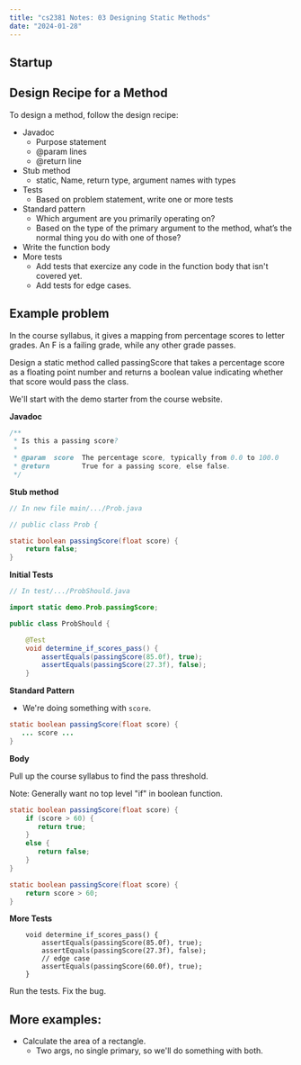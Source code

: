 ```yaml
---
title: "cs2381 Notes: 03 Designing Static Methods"
date: "2024-01-28"
---
```


## Startup

## Design Recipe for a Method

To design a method, follow the design recipe:

 - Javadoc
   - Purpose statement
   - @param lines
   - @return line
 - Stub method
   - static, Name, return type, argument names with types
 - Tests
   - Based on problem statement, write one or more tests
 - Standard pattern
   - Which argument are you primarily operating on?
   - Based on the type of the primary argument to the method, what’s
     the normal thing you do with one of those?
 - Write the function body
 - More tests
   - Add tests that exercize any code in the function body
     that isn't covered yet.
   - Add tests for edge cases.


## Example problem

In the course syllabus, it gives a mapping from percentage scores to
letter grades. An F is a failing grade, while any other grade passes.

Design a static method called passingScore that takes a percentage
score as a floating point number and returns a boolean value
indicating whether that score would pass the class.

We'll start with the demo starter from the course website.

**Javadoc**

```java
/**
 * Is this a passing score?
 *
 * @param  score  The percentage score, typically from 0.0 to 100.0
 * @return        True for a passing score, else false.
 */
```

**Stub method**

```java
// In new file main/.../Prob.java

// public class Prob {

static boolean passingScore(float score) {
    return false;
}
```

**Initial Tests**

```java
// In test/.../ProbShould.java

import static demo.Prob.passingScore;

public class ProbShould {

    @Test
    void determine_if_scores_pass() {
        assertEquals(passingScore(85.0f), true);
        assertEquals(passingScore(27.3f), false);
    }
```

**Standard Pattern**

 - We're doing something with ```score```.

```java
static boolean passingScore(float score) {
   ... score ...
}
```

**Body**

Pull up the course syllabus to find the pass threshold.

Note: Generally want no top level "if" in boolean function.


```java
static boolean passingScore(float score) {
    if (score > 60) {
       return true;
    }
    else {
       return false; 
    }
}
```

```java
static boolean passingScore(float score) {
    return score > 60;
}
```

**More Tests**

```
    void determine_if_scores_pass() {
        assertEquals(passingScore(85.0f), true);
        assertEquals(passingScore(27.3f), false);
        // edge case
        assertEquals(passingScore(60.0f), true);
    }
```

Run the tests. Fix the bug.


## More examples:

 - Calculate the area of a rectangle.
   - Two args, no single primary, so we'll do something with
     both.
